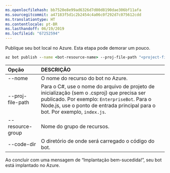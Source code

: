 ```yaml
---
ms.openlocfilehash: bb7520e8e99ad6326d7d00d8190dae306bf11afa
ms.sourcegitcommit: a47183f5d1c2b2454c4a06c0f292d7c075612cdd
ms.translationtype: HT
ms.contentlocale: pt-BR
ms.lasthandoff: 06/19/2019
ms.locfileid: "67252594"
---
```

Publique seu bot local no Azure. Esta etapa pode demorar um pouco.

```cmd
az bot publish --name <bot-resource-name> --proj-file-path "<project-file-name>" --resource-group <resource-group-name> --code-dir <directory-path> --verbose --version v4
```

| Opção | DESCRIÇÃO |
|:---|:---|
| --nome | O nome do recurso do bot no Azure. |
| --proj-file-path | Para o C#, use o nome do arquivo de projeto de inicialização (sem o .csproj) que precisa ser publicado. Por exemplo: `EnterpriseBot`. Para o Node.js, use o ponto de entrada principal para o bot. Por exemplo, `index.js`. |
| --resource-group | Nome do grupo de recursos. |
| --code-dir | O diretório de onde será carregado o código do bot. |

Ao concluir com uma mensagem de “Implantação bem-sucedida!”, seu bot está implantado no Azure.
